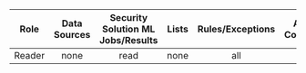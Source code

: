 |  Role  | Data Sources | Security Solution ML Jobs/Results | Lists | Rules/Exceptions | Actions Connectors | Signals/Alerts |
| :----: | :----------: | :-------------------------------: | :---: | :--------------: | :----------------: | :------------: |
| Reader |     none     |               read                | none  |       all       |        none        |      none      |
